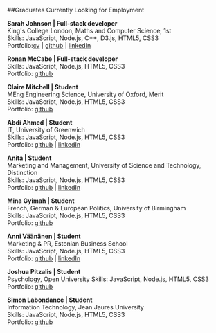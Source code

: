 ##Graduates Currently Looking for Employment

**Sarah Johnson | Full-stack developer**     
King's College London, Maths and Computer Science, 1st	
Skills: JavaScript, Node.js, C++, D3.js, HTML5, CSS3   
Portfolio:<a href="https://github.com/sarahabimay/CV" target='_blank'>cv</a> | <a href="https://github.com/sarahabimay" target='_blank'>github</a> | <a href="https://www.linkedin.com/profile/view?id=51542113" target='_blank'>linkedIn</a>	

**Ronan McCabe | Full-stack developer**    
Skills: JavaScript, Node.js, HTML5, CSS3	 
Portfolio: [github](https://github.com/wallcrawler)    

**Claire Mitchell | Student**   
MEng Engineering Science, University of Oxford, Merit      
Skills: JavaScript, Node.js, HTML5, CSS3	  
Portfolio: [github](https://github.com/nofootnotes)    

**Abdi Ahmed | Student**  
IT, University of Greenwich    
Skills: JavaScript, Node.js, HTML5, CSS3	 
Portfolio: [github](https://github.com/abdiahmed) | [linkedIn](https://github.com/abdiahmed)  

**Anita  | Student**  
Marketing and Management, University of Science and Technology, Distinction   
Skills: JavaScript, Node.js, HTML5, CSS3	 
Portfolio: [github](https://github.com/heron2014) | [linkedIn](https://github.com/heron2014)  

**Mina Gyimah | Student**     
French, German & European Politics, University of Birmingham   
Skills: JavaScript, Node.js, HTML5, CSS3	 
Portfolio: [github](https://github.com/minaorangina)    

**Anni Väänänen  | Student**  
Marketing & PR, Estonian Business School	
Skills: JavaScript, Node.js, HTML5, CSS3	 
Portfolio: [github](https://github.com/anniva) | [linkedIn](https://github.com/anniva)  

**Joshua Pitzalis | Student**   
Psychology, Open University	
Skills: JavaScript, Node.js, HTML5, CSS3	 
Portfolio: [github](https://github.com/joshpitzalis)    

**Simon Labondance | Student**     
Information Technology, Jean Jaures University  
Skills: JavaScript, Node.js, HTML5, CSS3	
Portfolio: [github](https://github.com/SimonLab)    
